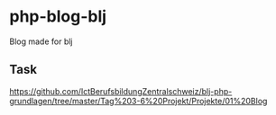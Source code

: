 # php-blog-blj
Blog made for blj 
## Task
https://github.com/IctBerufsbildungZentralschweiz/blj-php-grundlagen/tree/master/Tag%203-6%20Projekt/Projekte/01%20Blog
